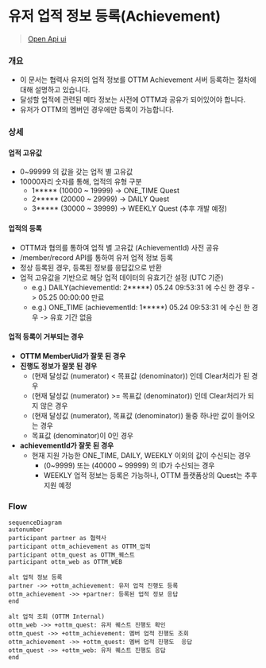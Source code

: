 # 유저 업적 정보 등록(Achievement)
> [Open Api ui](%partner-api-base%/achievement/swagger-ui/index.html)
### 개요

- 이 문서는 협력사 유저의 업적 정보를 OTTM Achievement 서버 등록하는 절차에 대해 설명하고 있습니다.
- 달성할 업적에 관련된 메타 정보는 사전에 OTTM과 공유가 되어있어야 합니다. 
- 유저가 OTTM의 멤버인 경우에만 등록이 가능합니다.

### 상세
#### 업적 고유값
- 0~99999 의 값을 갖는 업적 별 고유값
- 10000자리 숫자를 통해, 업적의 유형 구분
  - 1***** (10000 ~ 19999) -> ONE_TIME Quest
  - 2***** (20000 ~ 29999) -> DAILY Quest
  - 3***** (30000 ~ 39999) -> WEEKLY Quest (추후 개발 예정)

#### 업적의 등록
- OTTM과 협의를 통하여 업적 별 고유값 (AchievementId) 사전 공유
- /member/record API를 통하여 유저 업적 정보 등록
- 정상 등록된 경우, 등록된 정보를 응답값으로 반환
- 업적 고유값을 기반으로 해당 업적 데이터의 유효기간 설정 (UTC 기준)
  - e.g.) DAILY(achievementId: 2*****) 05.24 09:53:31 에 수신 한 경우 -> 05.25 00:00:00 만료
  - e.g.) ONE_TIME (achievementId: 1*****) 05.24 09:53:31 에 수신 한 경우 -> 유효 기간 없음

#### 업적 등록이 거부되는 경우
- **OTTM MemberUid가 잘못 된 경우**
- **진행도 정보가 잘못 된 경우**
  - (현재 달성값 (numerator) < 목표값 (denominator)) 인데 Clear처리가 된 경우
  - (현재 달성값 (numerator) >= 목표값 (denominator)) 인데 Clear처리가 되지 않은 경우
  - (현재 달성값 (numerator), 목표값 (denominator)) 둘중 하나만 값이 들어오는 경우
  - 목표값 (denominator)이 0인 경우
- **achievementId가 잘못 된 경우**
  - 현재 지원 가능한 ONE_TIME, DAILY, WEEKLY 이외의 값이 수신되는 경우
    - (0~9999) 또는 (40000 ~ 99999) 의 ID가 수신되는 경우
    - WEEKLY 업적 정보는 등록은 가능하나, OTTM 플랫폼상의 Quest는 추후 지원 예정
    
### Flow

```mermaid
sequenceDiagram
autonumber
participant partner as 협력사
participant ottm_achievement as OTTM_업적
participant ottm_quest as OTTM_퀘스트
participant ottm_web as OTTM_WEB

alt 업적 정보 등록
partner ->> +ottm_achievement: 유저 업적 진행도 등록
ottm_achievement ->> +partner: 등록된 업적 정보 응답
end

alt 업적 조회 (OTTM Internal)
ottm_web ->> +ottm_quest: 유저 퀘스트 진행도 확인
ottm_quest ->> +ottm_achievement: 멤버 업적 진행도 조회
ottm_achievement ->> +ottm_quest: 멤버 업적 진행도  응답
ottm_quest ->> +ottm_web: 유저 퀘스트 진행도 응답
end
```
